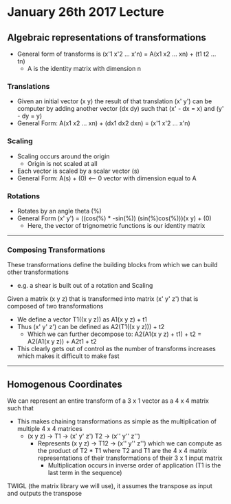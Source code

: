 # January 26th 2017 Lecture

## Algebraic representations of transformations

* General form of transforms is (x'1 x'2 ... x'n) = A(x1 x2 ... xn) + (t1 t2 ... tn)
  * A is the identity matrix with dimension n

### Translations

* Given an initial vector (x y) the result of that translation (x' y') can be computer by adding another vector (dx dy) such that (x' - dx = x) and (y' - dy = y)
* General Form: A(x1 x2 ... xn) + (dx1 dx2 dxn) = (x'1 x'2 ... x'n)

### Scaling

* Scaling occurs around the origin
    * Origin is not scaled at all
* Each vector is scaled by a scalar vector (s)
* General Form: A(s) + (0) <-- 0 vector with dimension equal to A

### Rotations

* Rotates by an angle theta (%)
* General Form (x' y') = ((cos(%) * -sin(%)) (sin(%)cos(%)))(x y) + (0)
   * Here, the vector of trignometric functions is our identity matrix

----

### Composing Transformations

These transformations define the building blocks from which we can build other transformations
* e.g. a shear is built out of a rotation and Scaling

Given a matrix (x y z) that is transformed into matrix (x' y' z') that is composed of two transformations
* We define a vector T1((x y z)) as A1(x y z) + t1
* Thus (x' y' z') can be defined as A2(T1((x y z))) + t2
  * Which we can further decompose to: A2(A1(x y z) + t1) + t2 = A2(A1(x y z)) + A2t1 + t2
* This clearly gets out of control as the number of transforms increases which makes it difficult to make fast

----

## Homogenous Coordinates

We can represent an entire transform of a 3 x 1 vector as a 4 x 4 matrix such that
* This makes chaining transformations as simple as the multiplication of multiple 4 x 4 matrices
    * (x y z) -> T1 -> (x' y' z') T2 -> (x'' y'' z'')
        * Represents (x y z) -> T12 -> (x'' y'' z'') which we can compute as the product of T2 * T1 where T2 and T1 are the 4 x 4 matrix representations of their transformations of their 3 x 1 input matrix
            * Multiplication occurs in inverse order of application (T1 is the last term in the sequence)

TWIGL (the matrix library we will use), it assumes the transpose as input and outputs the transpose